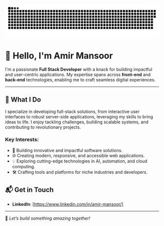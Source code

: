 <img src="./github-snake.svg" alt="Svg Image" />

# 👋 Hello, I'm Amir Mansoor

I'm a passionate **Full Stack Developer** with a knack for building impactful and user-centric applications. My expertise spans across **front-end** and **back-end** technologies, enabling me to craft seamless digital experiences.

---

## 🌟 What I Do  

I specialize in developing full-stack solutions, from interactive user interfaces to robust server-side applications, leveraging my skills to bring ideas to life. I enjoy tackling challenges, building scalable systems, and contributing to revolutionary projects.  

### Key Interests:
- 🚀 Building innovative and impactful software solutions.  
- 🌐 Creating modern, responsive, and accessible web applications.  
- 💡 Exploring cutting-edge technologies in AI, automation, and cloud computing.  
- 🛠️ Crafting tools and platforms for niche industries and developers.  


## 📬 Get in Touch  

- **LinkedIn**: [https://www.linkedin.com/in/amir-mansoor/]  

---

🚀 _Let’s build something amazing together!_
